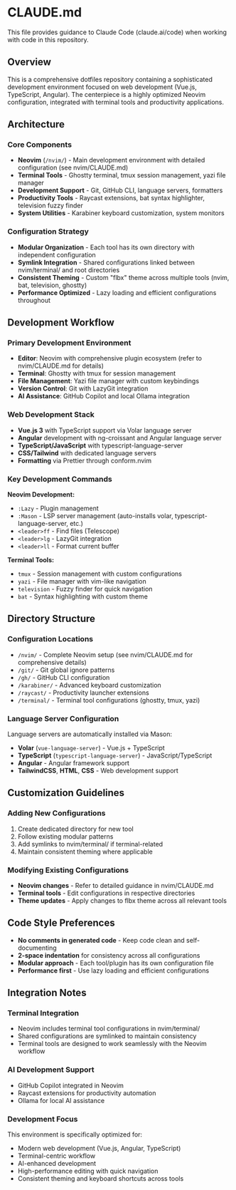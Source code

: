 # CLAUDE.md

This file provides guidance to Claude Code (claude.ai/code) when working with code in this repository.

## Overview

This is a comprehensive dotfiles repository containing a sophisticated development environment focused on web development (Vue.js, TypeScript, Angular). The centerpiece is a highly optimized Neovim configuration, integrated with terminal tools and productivity applications.

## Architecture

### Core Components
- **Neovim** (`/nvim/`) - Main development environment with detailed configuration (see nvim/CLAUDE.md)
- **Terminal Tools** - Ghostty terminal, tmux session management, yazi file manager
- **Development Support** - Git, GitHub CLI, language servers, formatters
- **Productivity Tools** - Raycast extensions, bat syntax highlighter, television fuzzy finder
- **System Utilities** - Karabiner keyboard customization, system monitors

### Configuration Strategy
- **Modular Organization** - Each tool has its own directory with independent configuration
- **Symlink Integration** - Shared configurations linked between nvim/terminal/ and root directories
- **Consistent Theming** - Custom "flbx" theme across multiple tools (nvim, bat, television, ghostty)
- **Performance Optimized** - Lazy loading and efficient configurations throughout

## Development Workflow

### Primary Development Environment
- **Editor**: Neovim with comprehensive plugin ecosystem (refer to nvim/CLAUDE.md for details)
- **Terminal**: Ghostty with tmux for session management
- **File Management**: Yazi file manager with custom keybindings
- **Version Control**: Git with LazyGit integration
- **AI Assistance**: GitHub Copilot and local Ollama integration

### Web Development Stack
- **Vue.js 3** with TypeScript support via Volar language server
- **Angular** development with ng-croissant and Angular language server
- **TypeScript/JavaScript** with typescript-language-server
- **CSS/Tailwind** with dedicated language servers
- **Formatting** via Prettier through conform.nvim

### Key Development Commands

**Neovim Development:**
- `:Lazy` - Plugin management
- `:Mason` - LSP server management (auto-installs volar, typescript-language-server, etc.)
- `<leader>ff` - Find files (Telescope)
- `<leader>lg` - LazyGit integration
- `<leader>ll` - Format current buffer

**Terminal Tools:**
- `tmux` - Session management with custom configurations
- `yazi` - File manager with vim-like navigation
- `television` - Fuzzy finder for quick navigation
- `bat` - Syntax highlighting with custom theme

## Directory Structure

### Configuration Locations
- `/nvim/` - Complete Neovim setup (see nvim/CLAUDE.md for comprehensive details)
- `/git/` - Git global ignore patterns
- `/gh/` - GitHub CLI configuration
- `/karabiner/` - Advanced keyboard customization
- `/raycast/` - Productivity launcher extensions
- `/terminal/` - Terminal tool configurations (ghostty, tmux, yazi)

### Language Server Configuration
Language servers are automatically installed via Mason:
- **Volar** (`vue-language-server`) - Vue.js + TypeScript
- **TypeScript** (`typescript-language-server`) - JavaScript/TypeScript
- **Angular** - Angular framework support
- **TailwindCSS**, **HTML**, **CSS** - Web development support

## Customization Guidelines

### Adding New Configurations
1. Create dedicated directory for new tool
2. Follow existing modular patterns
3. Add symlinks to nvim/terminal/ if terminal-related
4. Maintain consistent theming where applicable

### Modifying Existing Configurations
- **Neovim changes** - Refer to detailed guidance in nvim/CLAUDE.md
- **Terminal tools** - Edit configurations in respective directories
- **Theme updates** - Apply changes to flbx theme across all relevant tools

## Code Style Preferences

- **No comments in generated code** - Keep code clean and self-documenting
- **2-space indentation** for consistency across all configurations
- **Modular approach** - Each tool/plugin has its own configuration file
- **Performance first** - Use lazy loading and efficient configurations

## Integration Notes

### Terminal Integration
- Neovim includes terminal tool configurations in nvim/terminal/
- Shared configurations are symlinked to maintain consistency
- Terminal tools are designed to work seamlessly with the Neovim workflow

### AI Development Support
- GitHub Copilot integrated in Neovim
- Raycast extensions for productivity automation
- Ollama for local AI assistance

### Development Focus
This environment is specifically optimized for:
- Modern web development (Vue.js, Angular, TypeScript)
- Terminal-centric workflow
- AI-enhanced development
- High-performance editing with quick navigation
- Consistent theming and keyboard shortcuts across tools